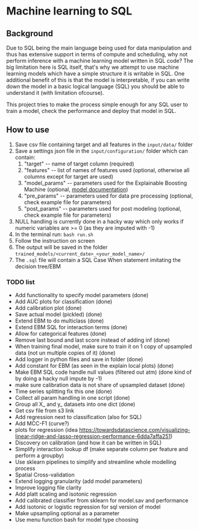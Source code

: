 # Machine learning to SQL
## Background
Due to SQL being the main language being used for data manipulation and thus has extensive support in terms of compute and scheduling, 
why not perform inference with a machine learning model written in SQL code? The big limitation here is SQL itself, that's why we attempt to use 
machine learning models which have a simple structure it is writable in SQL. One additional benefit of this is that the model is interpretable, 
if you can write down the model in a basic logical language (SQL) you should be able to understand it (with limitation ofcourse).

This project tries to make the process simple enough for any SQL user to train a model, check the performance and deploy that model in SQL.

## How to use
1. Save csv file containing target and all features in the `input/data/` folder
2. Save a settings json file in the `input/configuration/` folder which can contain:
   1. "target" -- name of target column (required)
   2. "features" -- list of names of features used (optional,  otherwise all columns except for target are used)
   3. "model_params" --  parameters used for the Explainable Boosting Machine (optional, [model documentation](https://interpret.ml/docs/ebm.html))
   4. "pre_params" --  parameters used for data pre processing (optional, check example file for parameters)
   5. "post_params" --  parameters used for post modeling (optional, check example file for parameters)
3. NULL handling is currently done in a hacky way which only works if numeric variables are >= 0 (as they are imputed with -1)
4. In the terminal run: `bash run.sh`
5. Follow the instruction on screen
6. The output will be saved in the folder `trained_models/<current_date>_<your_model_name>/`
7. The `.sql` file will contain a SQL Case When statement imitating the decision tree/EBM

### TODO list
- Add functionality to specify model parameters (done)
- Add AUC plots for classification (done)
- Add calibration plot (done)
- Save actual model (pickled) (done)
- Extend EBM to do multiclass (done)
- Extend EBM SQL for interaction terms (done)
- Allow for categorical features (done)
- Remove last bound and last score instead of adding inf (done)
- When training final model, make sure to train it on 1 copy of upsampled data (not un multiple copies of it) (done)
- Add logger in python files and save in folder (done)
- Add constant for EBM (as seen in the explain local plots) (done)
- Make EBM SQL code handle null values (filtered out atm) (done kind of by doing a hacky null impute by -1)
- make sure calibration data is not share of upsampled dataset (done)
- Time series splitting fix this one (done)
- Collect all param handling in one script (done)
- Group all X_ and y_ datasets into one dict (done)
- Get csv file from s3 link
- Add regression next to classification (also for SQL)
- Add MCC-F1 (curve?)
- plots for regression (idea https://towardsdatascience.com/visualizing-linear-ridge-and-lasso-regression-performance-6dda7affa251)
- Discovery on calibration (and how it can be written in SQL)
- Simplify interaction lookup df (make separate column per feature and perform a groupby)
- Use sklearn pipelines to simplify and streamline whole modelling process
- Spatial Cross-validation
- Extend logging granularity (add model parameters)
- Improve logging file clarity
- Add platt scaling and isotonic regression
- Add calibrated classifier from sklearn for model.sav and performance
- Add isotonic or logistic regression for sql version of model
- Make upsampling optional as a parameter
- Use menu function bash for model type choosing
